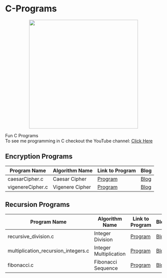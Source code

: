 C-Programs
==========
<p align="center">
  <img src="https://encrypted-tbn3.gstatic.com/images?q=tbn:ANd9GcTE9OJQv6zC8LkDg3vRmhZ6L8c7kFqHIvxJ-lci99wjfD1koZVu" width="350"/>
</p>
Fun C Programs <br>
To see me programming in C checkout the YouTube channel: <a target="_blank" href="https://www.youtube.com/channel/UCbmb5IoBtHZTpYZCDBOC1CA">Click Here</a>

## Encryption Programs
Program Name | Algorithm Name| Link to Program | Blog
--- | --- | --- | ---
caesarCipher.c |  Caesar Cipher |  [Program](https://github.com/randerson112358/C-Programs/blob/master/caesar.c) | [Blog](https://medium.com/@randerson112358/recurrence-relation-475d4a4eaed1")
vigenereCipher.c | Vigenere Cipher |  [Program](https://github.com/randerson112358/C-Programs/blob/master/vigenere.c) | [Blog](https://medium.com/@randerson112358/recurrence-relation-475d4a4eaed1)

## Recursion Programs
Program Name | Algorithm Name| Link to Program | Blog
--- | --- | --- | ---
recursive_division.c |  Integer Division |  [Program](https://github.com/randerson112358/C-Programs/blob/master/recursive_division.c) | [Blog](https://medium.com/@randerson112358/recurrence-relation-475d4a4eaed1")
multiplication_recursion_integers.c | Integer Multiplication |  [Program](https://github.com/randerson112358/C-Programs/blob/master/multiplication_recursion_integers.c) | [Blog](https://medium.com/@randerson112358/recurrence-relation-475d4a4eaed1)
fibonacci.c | Fibonacci Sequence |  [Program](https://github.com/randerson112358/C-Programs/blob/master/fibonacci.c) | [Blog](https://medium.com/@randerson112358/recurrence-relation-475d4a4eaed1)
